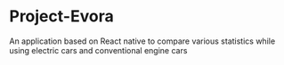 # Project-Evora
An application based on React native to compare various statistics while using electric cars and conventional engine cars 
